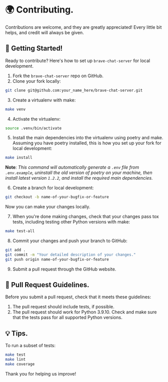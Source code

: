 # 🌍 Contributing.

Contributions are welcome, and they are greatly appreciated! Every little bit helps, and credit will always be given.

## 👶 Getting Started!

Ready to contribute? Here's how to set up `brave-chat-server` for local development.

1. Fork the `brave-chat-server` repo on GitHub.
2. Clone your fork locally:

```sh
git clone git@github.com:your_name_here/brave-chat-server.git
```
3. Create a virtualenv with make:

```sh
make venv
```

4. Activate the virtualenv:

```sh
source .venv/bin/activate
```

5. Install the main dependencies into the virtualenv using poetry and make. Assuming you have poetry installed, this is how you set up your fork for local development:

```sh
make install
```

**Note**: _This command will automatically generate a `.env` file from `.env.example`, uninstall the old version of poetry on your machine, then install latest version `1.2.2`, and install the required main dependencies._

6. Create a branch for local development:

```sh
git checkout -b name-of-your-bugfix-or-feature
```

Now you can make your changes locally.

7. When you're done making changes, check that your changes pass tox tests, including testing other Python versions with make:

```sh
make test-all
```

8. Commit your changes and push your branch to GitHub:

```sh
git add .
git commit -m "Your detailed description of your changes."
git push origin name-of-your-bugfix-or-feature
```

9. Submit a pull request through the GitHub website.

## 📙 Pull Request Guidelines.

Before you submit a pull request, check that it meets these guidelines:

1. The pull request should include tests, if possible.
2. The pull request should work for Python 3.9.10. Check and make sure that the tests pass for all supported Python versions.

## 💡 Tips.

To run a subset of tests:

```sh
make test
make lint
make coverage
```

Thank you for helping us improve!

